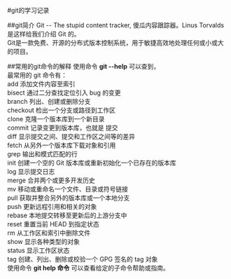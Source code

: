 #git的学习记录

##git简介
Git -- The stupid content tracker, 傻瓜内容跟踪器。Linus Torvalds 是这样给我们介绍 Git 的。  
Git是一款免费、开源的分布式版本控制系统，用于敏捷高效地处理任何或小或大的项目。

##常用的git命令的解释
使用命令 __git --help__ 可以查到，  
最常用的 git 命令有：  
    add          添加文件内容至索引  
    bisect       通过二分查找定位引入 bug 的变更  
    branch       列出、创建或删除分支  
    checkout     检出一个分支或路径到工作区  
    clone        克隆一个版本库到一个新目录  
    commit       记录变更到版本库，也就是 提交  
    diff         显示提交之间、提交和工作区之间等的差异  
    fetch        从另外一个版本库下载对象和引用  
    grep         输出和模式匹配的行  
    init         创建一个空的 Git 版本库或重新初始化一个已存在的版本库  
    log          显示提交日志  
    merge        合并两个或更多开发历史  
    mv           移动或重命名一个文件、目录或符号链接  
    pull         获取并整合另外的版本库或一个本地分支  
    push         更新远程引用和相关的对象  
    rebase       本地提交转移至更新后的上游分支中  
    reset        重置当前 HEAD 到指定状态  
    rm           从工作区和索引中删除文件  
    show         显示各种类型的对象  
    status       显示工作区状态  
    tag          创建、列出、删除或校验一个 GPG 签名的 tag 对象  
使用命令 __git help 命令__ 可以查看给定的子命令帮助或指南。


	
